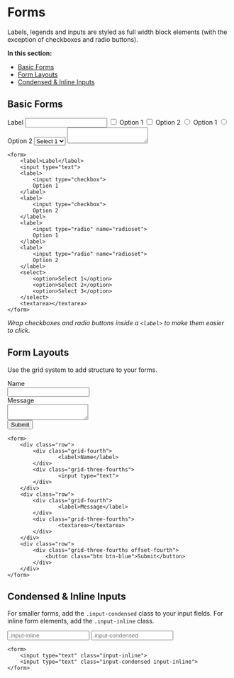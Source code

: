 # Forms

Labels, legends and inputs are styled as full width block elements (with the exception of checkboxes and radio buttons).

<nav>
	<strong>In this section:</strong>
	<ul>
		<li><a data-scroll href="#basic-forms">Basic Forms</a></li>
		<li><a data-scroll href="#form-layouts">Form Layouts</a></li>
		<li><a data-scroll href="#condensed-and-inline-inputs">Condensed &amp; Inline Inputs</a></li>
	</ul>
</nav>

<h2 id="basic-forms">Basic Forms</h2>

<form>
	<label>Label</label>
	<input type="text">
	<label>
		<input type="checkbox">
		Option 1
	</label>
	<label>
		<input type="checkbox">
		Option 2
	</label>
	<label>
		<input type="radio" name="radioset">
		Option 1
	</label>
	<label>
		<input type="radio" name="radioset">
		Option 2
	</label>
	<select>
		<option>Select 1</option>
		<option>Select 2</option>
		<option>Select 3</option>
	</select>
	<textarea></textarea>
</form>

```markup
<form>
	<label>Label</label>
	<input type="text">
	<label>
		<input type="checkbox">
		Option 1
	</label>
	<label>
		<input type="checkbox">
		Option 2
	</label>
	<label>
		<input type="radio" name="radioset">
		Option 1
	</label>
	<label>
		<input type="radio" name="radioset">
		Option 2
	</label>
	<select>
		<option>Select 1</option>
		<option>Select 2</option>
		<option>Select 3</option>
	</select>
	<textarea></textarea>
</form>
```

*Wrap checkboxes and radio buttons inside a `<label>` to make them easier to click.*


<h2 id="form-layouts">Form Layouts</h2>

Use the grid system to add structure to your forms.

<form>
	<div class="row">
		<div class="grid-fourth">
				<label>Name</label>
		</div>
		<div class="grid-three-fourths">
				<input type="text">
		</div>
	</div>
	<div class="row">
		<div class="grid-fourth">
				<label>Message</label>
		</div>
		<div class="grid-three-fourths">
				<textarea></textarea>
		</div>
	</div>
	<div class="row">
		<div class="grid-three-fourths offset-fourth">
			<button class="btn btn-blue">Submit</button>
		</div>
	</div>
</form>

```markup
<form>
	<div class="row">
		<div class="grid-fourth">
				<label>Name</label>
		</div>
		<div class="grid-three-fourths">
				<input type="text">
		</div>
	</div>
	<div class="row">
		<div class="grid-fourth">
				<label>Message</label>
		</div>
		<div class="grid-three-fourths">
				<textarea></textarea>
		</div>
	</div>
	<div class="row">
		<div class="grid-three-fourths offset-fourth">
			<button class="btn btn-blue">Submit</button>
		</div>
	</div>
</form>
```


<h2 id="condensed-and-inline-inputs">Condensed &amp; Inline Inputs</h2>

For smaller forms, add the `.input-condensed` class to your input fields. For inline form elements, add the `.input-inline` class.

<form>
	<input type="text" class="input-inline" placeholder=".input-inline">
	<input type="text" class="input-condensed input-inline" placeholder=".input-condensed">
</form>

```markup
<form>
	<input type="text" class="input-inline">
	<input type="text" class="input-condensed input-inline">
</form>
```
